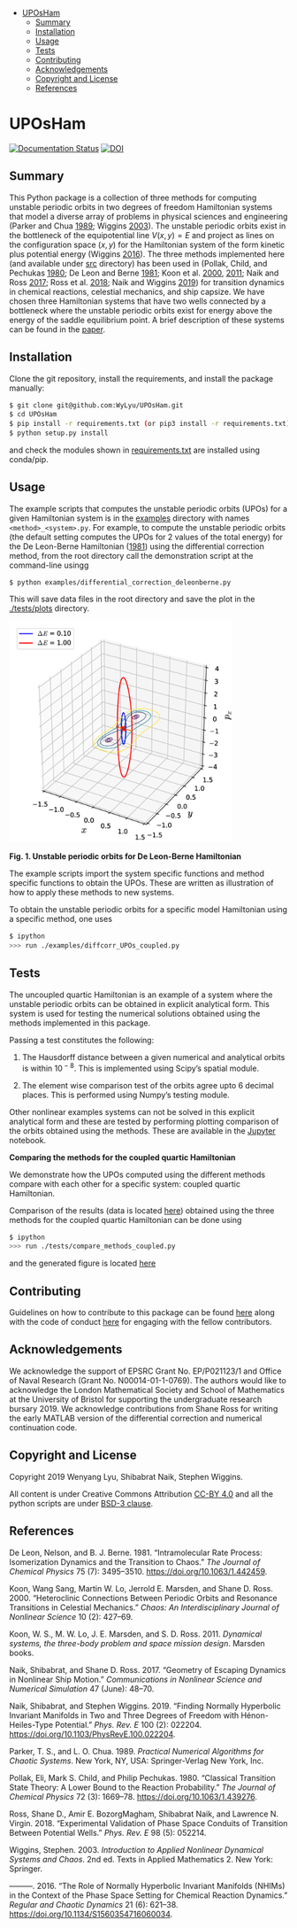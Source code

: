 -   [UPOsHam](#uposham)
    -   [Summary](#summary)
    -   [Installation](#installation)
    -   [Usage](#usage)
    -   [Tests](#tests)
    -   [Contributing](#contributing)
    -   [Acknowledgements](#acknowledgements)
    -   [Copyright and License](#copyright-and-license)
    -   [References](#references)

UPOsHam
=======

[![Documentation
Status](https://readthedocs.org/projects/uposham/badge/?version=latest)](https://uposham.readthedocs.io/en/latest/?badge=latest)
[![DOI](https://zenodo.org/badge/DOI/10.5281/zenodo.3373396.svg)](https://doi.org/10.5281/zenodo.3373396)

Summary
-------

This Python package is a collection of three methods for computing
unstable periodic orbits in two degrees of freedom Hamiltonian systems
that model a diverse array of problems in physical sciences and
engineering (Parker and Chua [1989](#ref-Parker_1989); Wiggins
[2003](#ref-wiggins_introduction_2003)). The unstable periodic orbits
exist in the bottleneck of the equipotential line *V*(*x*, *y*) = *E*
and project as lines on the configuration space (*x*, *y*) for the
Hamiltonian system of the form kinetic plus potential energy (Wiggins
[2016](#ref-wiggins_role_2016)). The three methods implemented here (and
available under [src](src/) directory) has been used in (Pollak, Child,
and Pechukas [1980](#ref-Pollak_1980); De Leon and Berne
[1981](#ref-Deleon_Berne_1981); Koon et al.
[2000](#ref-koon_heteroclinic_2000), [2011](#ref-Koon2011); Naik and
Ross [2017](#ref-naik_geometry_2017); Ross et al.
[2018](#ref-ross_experimental_2018); Naik and Wiggins
[2019](#ref-naik_finding_2019b)) for transition dynamics in chemical
reactions, celestial mechanics, and ship capsize. We have chosen three
Hamiltonian systems that have two wells connected by a bottleneck where
the unstable periodic orbits exist for energy above the energy of the
saddle equilibrium point. A brief description of these systems can be
found in the
[paper](https://github.com/WyLyu/UPOsHam/tree/master/paper/paper.pdf).

Installation
------------

Clone the git repository, install the requirements, and install the
package manually:

``` bash
$ git clone git@github.com:WyLyu/UPOsHam.git
$ cd UPOsHam
$ pip install -r requirements.txt (or pip3 install -r requirements.txt)
$ python setup.py install
```

and check the modules shown in
[requirements.txt](https://github.com/WyLyu/UPOsHam/tree/master/requirements.txt)
are installed using conda/pip.

Usage
-----

The example scripts that computes the unstable periodic orbits (UPOs)
for a given Hamiltonian system is in the [examples](examples/) directory
with names `<method>_<system>.py`. For example, to compute the unstable
periodic orbits (the default setting computes the UPOs for 2 values of
the total energy) for the De Leon-Berne Hamiltonian
([1981](#ref-Deleon_Berne_1981)) using the differential correction
method, from the root directory call the demonstration script at the
command-line usingg

    $ python examples/differential_correction_deleonberne.py

This will save data files in the root directory and save the plot in the
[./tests/plots](tests/plots/) directory.

<img src="tests/plots/diff_corr_deleonberne_upos.png" style="width:80.0%" />

**Fig. 1. Unstable periodic orbits for De Leon-Berne Hamiltonian**

The example scripts import the system specific functions and method
specific functions to obtain the UPOs. These are written as illustration
of how to apply these methods to new systems.

To obtain the unstable periodic orbits for a specific model Hamiltonian
using a specific method, one uses

``` bash
$ ipython
>>> run ./examples/diffcorr_UPOs_coupled.py
```

Tests
-----

The uncoupled quartic Hamiltonian is an example of a system where the
unstable periodic orbits can be obtained in explicit analytical form.
This system is used for testing the numerical solutions obtained using
the methods implemented in this package.

Passing a test constitutes the following:

1.  The Hausdorff distance between a given numerical and analytical
    orbits is within 10<sup> − 8</sup>. This is implemented using
    Scipy’s spatial module.

2.  The element wise comparison test of the orbits agree upto 6 decimal
    places. This is performed using Numpy’s testing module.

Other nonlinear examples systems can not be solved in this explicit
analytical form and these are tested by performing plotting comparison
of the orbits obtained using the methods. These are available in the
[Jupyter](./tests/tests.ipynb) notebook.

**Comparing the methods for the coupled quartic Hamiltonian**

We demonstrate how the UPOs computed using the different methods compare
with each other for a specific system: coupled quartic Hamiltonian.

Comparison of the results (data is located
[here](https://github.com/WyLyu/UPOsHam/tree/master/data)) obtained
using the three methods for the coupled quartic Hamiltonian can be done
using

``` bash
$ ipython
>>> run ./tests/compare_methods_coupled.py
```

and the generated figure is located [here](tests/comparison_coupled.pdf)

Contributing
------------

Guidelines on how to contribute to this package can be found
[here](https://github.com/WyLyu/UPOsHam/blob/master/docs/contributing.md)
along with the code of conduct
[here](https://github.com/WyLyu/UPOsHam/blob/master/CODE_OF_CONDUCT.md)
for engaging with the fellow contributors.

Acknowledgements
----------------

We acknowledge the support of EPSRC Grant No. EP/P021123/1 and Office of
Naval Research (Grant No. N00014-01-1-0769). The authors would like to
acknowledge the London Mathematical Society and School of Mathematics at
the University of Bristol for supporting the undergraduate research
bursary 2019. We acknowledge contributions from Shane Ross for writing
the early MATLAB version of the differential correction and numerical
continuation code.

Copyright and License
---------------------

Copyright 2019 Wenyang Lyu, Shibabrat Naik, Stephen Wiggins.

All content is under Creative Commons Attribution [CC-BY
4.0](https://creativecommons.org/licenses/by/4.0/legalcode.txt) and all
the python scripts are under [BSD-3
clause](https://github.com/WyLyu/UPOsHam/blob/master/LICENSE).

References
----------

De Leon, Nelson, and B. J. Berne. 1981. “Intramolecular Rate Process:
Isomerization Dynamics and the Transition to Chaos.” *The Journal of
Chemical Physics* 75 (7): 3495–3510. <https://doi.org/10.1063/1.442459>.

Koon, Wang Sang, Martin W. Lo, Jerrold E. Marsden, and Shane D. Ross.
2000. “Heteroclinic Connections Between Periodic Orbits and Resonance
Transitions in Celestial Mechanics.” *Chaos: An Interdisciplinary
Journal of Nonlinear Science* 10 (2): 427–69.

Koon, W. S., M. W. Lo, J. E. Marsden, and S. D. Ross. 2011. *Dynamical
systems, the three-body problem and space mission design*. Marsden
books.

Naik, Shibabrat, and Shane D. Ross. 2017. “Geometry of Escaping Dynamics
in Nonlinear Ship Motion.” *Communications in Nonlinear Science and
Numerical Simulation* 47 (June): 48–70.

Naik, Shibabrat, and Stephen Wiggins. 2019. “Finding Normally Hyperbolic
Invariant Manifolds in Two and Three Degrees of Freedom with
Hénon-Heiles-Type Potential.” *Phys. Rev. E* 100 (2): 022204.
<https://doi.org/10.1103/PhysRevE.100.022204>.

Parker, T. S., and L. O. Chua. 1989. *Practical Numerical Algorithms for
Chaotic Systems*. New York, NY, USA: Springer-Verlag New York, Inc.

Pollak, Eli, Mark S. Child, and Philip Pechukas. 1980. “Classical
Transition State Theory: A Lower Bound to the Reaction Probability.”
*The Journal of Chemical Physics* 72 (3): 1669–78.
<https://doi.org/10.1063/1.439276>.

Ross, Shane D., Amir E. BozorgMagham, Shibabrat Naik, and Lawrence N.
Virgin. 2018. “Experimental Validation of Phase Space Conduits of
Transition Between Potential Wells.” *Phys. Rev. E* 98 (5): 052214.

Wiggins, Stephen. 2003. *Introduction to Applied Nonlinear Dynamical
Systems and Chaos*. 2nd ed. Texts in Applied Mathematics 2. New York:
Springer.

———. 2016. “The Role of Normally Hyperbolic Invariant Manifolds (NHIMs)
in the Context of the Phase Space Setting for Chemical Reaction
Dynamics.” *Regular and Chaotic Dynamics* 21 (6): 621–38.
<https://doi.org/10.1134/S1560354716060034>.
